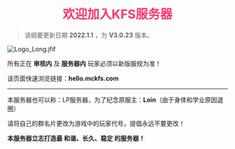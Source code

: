 # <div align="center"><font color=#FD366D>欢迎加入KFS服务器</font></div>
>该纲要更新日期 **2022.1.1** ，为 **V3.0.23** 版本。

![Logo_Long.jfif](/img/Logo_Long.jfif)

所有正在 **审核内** 及 **服务器内** 玩家必须以新版服规为准！

该页面快速浏览链接：**hello.mckfs.com**
- - -

本服务器也可以称：LP服务器，为了纪念原服主：**Loin**（由于身体和学业原因退圈）

请将自己的群名片更改为游戏中的玩家代号，提倡永远不要更改！

**本服务器立志打造最 和谐、长久、稳定 的服务器！**

<div id="ServerRunningTime"></div>

<script>

</script>